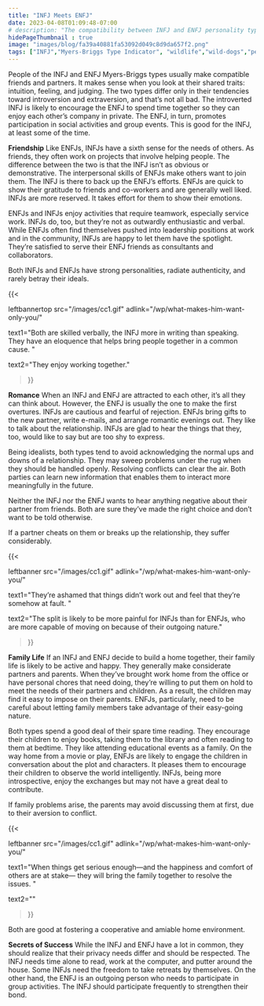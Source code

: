 ```yaml
---
title: "INFJ Meets ENFJ"
date: 2023-04-08T01:09:48-07:00
# description: "The compatibility between INFJ and ENFJ personality types"
hidePageThumbnail : true 
image: "images/blog/fa39a40881fa53092d049c8d9da657f2.png"
tags: ["INFJ","Myers-Briggs Type Indicator", "wildlife","wild-dogs","pets","animal-welfare"]
---
```



<!-- This is **bold** text, and this is *emphasized* text.

Visit the [Hugo](https://gohugo.io) website! -->

<!-- https://beaconstreetusa.com/wp/infj-meets-enfj/ -->


People of the INFJ and ENFJ Myers-Briggs types usually make compatible friends and partners. It makes sense when you look at their shared traits: intuition, feeling, and judging. The two types differ only in their tendencies toward introversion and extraversion, and that’s not all bad. The introverted INFJ is likely to encourage the ENFJ to spend time together so they can enjoy each other’s company in private. The ENFJ, in turn, promotes participation in social activities and group events. This is good for the INFJ, at least some of the time.

**Friendship**
Like ENFJs, INFJs have a sixth sense for the needs of others. As friends, they often work on projects that involve helping people. The difference between the two is that the INFJ isn’t as obvious or demonstrative. The interpersonal skills of ENFJs make others want to join them. The INFJ is there to back up the ENFJ’s efforts. ENFJs are quick to show their gratitude to friends and co-workers and are generally well liked. INFJs are more reserved. It takes effort for them to show their emotions.

ENFJs and INFJs enjoy activities that require teamwork, especially service work. INFJs do, too, but they’re not as outwardly enthusiastic and verbal. While ENFJs often find themselves pushed into leadership positions at work and in the community, INFJs are happy to let them have the spotlight. They’re satisfied to serve their ENFJ friends as consultants and collaborators.

Both INFJs and ENFJs have strong personalities, radiate authenticity, and rarely betray their ideals. 

{{< 

leftbannertop src="/images/cc1.gif" adlink="/wp/what-makes-him-want-only-you/"  

text1="Both are skilled verbally, the INFJ more in writing than speaking. They have an eloquence that helps bring people together in a common cause. " 

text2="They enjoy working together."

>}}

**Romance**
When an INFJ and ENFJ are attracted to each other, it’s all they can think about. However, the ENFJ is usually the one to make the first overtures. INFJs are cautious and fearful of rejection. ENFJs bring gifts to the new partner, write e-mails, and arrange romantic evenings out. They like to talk about the relationship. INFJs are glad to hear the things that they, too, would like to say but are too shy to express.

Being idealists, both types tend to avoid acknowledging the normal ups and downs of a relationship. They may sweep problems under the rug when they should be handled openly. Resolving conflicts can clear the air. Both parties can learn new information that enables them to interact more meaningfully in the future.

Neither the INFJ nor the ENFJ wants to hear anything negative about their partner from friends. Both are sure they’ve made the right choice and don’t want to be told otherwise.

If a partner cheats on them or breaks up the relationship, they suffer considerably. 

{{< 

leftbanner src="/images/cc1.gif" adlink="/wp/what-makes-him-want-only-you/"  

text1="They’re ashamed that things didn’t work out and feel that they’re somehow at fault. " 

text2="The split is likely to be more painful for INFJs than for ENFJs, who are more capable of moving on because of their outgoing nature."

>}}

**Family Life**
If an INFJ and ENFJ decide to build a home together, their family life is likely to be active and happy. They generally make considerate partners and parents. When they’ve brought work home from the office or have personal chores that need doing, they’re willing to put them on hold to meet the needs of their partners and children. As a result, the children may find it easy to impose on their parents. ENFJs, particularly, need to be careful about letting family members take advantage of their easy-going nature.

Both types spend a good deal of their spare time reading. They encourage their children to enjoy books, taking them to the library and often reading to them at bedtime. They like attending educational events as a family. On the way home from a movie or play, ENFJs are likely to engage the children in conversation about the plot and characters. It pleases them to encourage their children to observe the world intelligently. INFJs, being more introspective, enjoy the exchanges but may not have a great deal to contribute.

If family problems arise, the parents may avoid discussing them at first, due to their aversion to conflict. 

{{< 

leftbanner src="/images/cc1.gif" adlink="/wp/what-makes-him-want-only-you/"  

text1="When things get serious enough—and the happiness and comfort of others are at stake— they will bring the family together to resolve the issues. " 

text2=""

>}}

Both are good at fostering a cooperative and amiable home environment.

**Secrets of Success**
While the INFJ and ENFJ have a lot in common, they should realize that their privacy needs differ and should be respected. The INFJ needs time alone to read, work at the computer, and putter around the house. Some INFJs need the freedom to take retreats by themselves. On the other hand, the ENFJ is an outgoing person who needs to participate in group activities. The INFJ should participate frequently to strengthen their bond.
